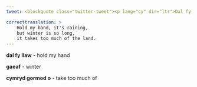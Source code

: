 ```yaml
---
tweet: <blockquote class="twitter-tweet"><p lang="cy" dir="ltr">Dal fy llaw, mae&#39;n bwrw glaw, <br>ond mae&#39;r gaeaf mor hir, <br>mae&#39;n cymryd gormod o’r tir <a href="https://t.co/qU8fsoIFIf">pic.twitter.com/qU8fsoIFIf</a></p>&mdash; Geiriau Caneuon (@GeiriauCaneuon) <a href="https://twitter.com/GeiriauCaneuon/status/1299841771581603843?ref_src=twsrc%5Etfw">August 29, 2020</a></blockquote> <script async src="https://platform.twitter.com/widgets.js" charset="utf-8"></script>

correcttranslation: >
    Hold my hand, it's raining,
    but winter is so long,
    it takes too much of the land.
---
```


**dal fy llaw** - hold my hand 

**gaeaf** - winter

**cymryd gormod o** - take too much of
